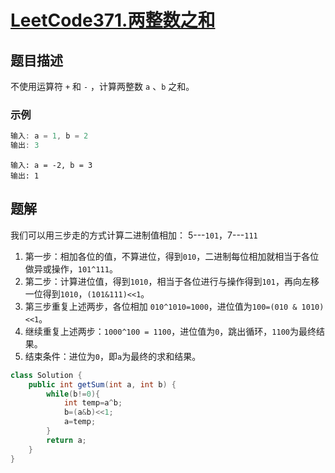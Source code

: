 # [LeetCode371.两整数之和](https://leetcode-cn.com/problems/sum-of-two-integers/)
## 题目描述
不使用运算符 `+` 和 `-` ​​​​​​​，计算两整数 `​​​​​a` 、`b` ​​​​​​​之和。

### 示例
```java
输入: a = 1, b = 2
输出: 3
```
```
输入: a = -2, b = 3
输出: 1
```
## 题解
我们可以用三步走的方式计算二进制值相加： 5---`101`，7---`111`

1. 第一步：相加各位的值，不算进位，得到`010`，二进制每位相加就相当于各位做异或操作，`101^111`。
2. 第二步：计算进位值，得到`1010`，相当于各位进行与操作得到`101`，再向左移一位得到`1010`，`(101&111)<<1`。
3. 第三步重复上述两步，各位相加 `010^1010=1000`，进位值为`100=(010 & 1010)<<1`。
4. 继续重复上述两步：`1000^100 = 1100`，进位值为`0`，跳出循环，`1100`为最终结果。
5. 结束条件：进位为`0`，即`a`为最终的求和结果。

```java
class Solution {
    public int getSum(int a, int b) {
        while(b!=0){
            int temp=a^b;
            b=(a&b)<<1;
            a=temp;
        }
        return a;
    }
}
```